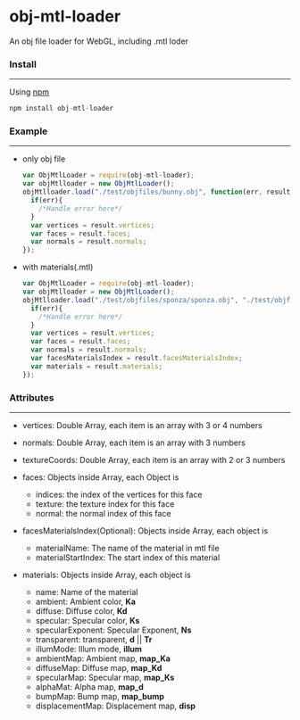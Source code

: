 # obj-mtl-loader


An obj file loader for WebGL, including .mtl loder

### Install
------
Using [npm](https://www.npmjs.com/)

```javascript
npm install obj-mtl-loader
```

### Example
------
* only obj file
  ```javascript
  var ObjMtlLoader = require(obj-mtl-loader);
  var objMtlloader = new ObjMtlLoader();
  objMtlloader.load("./test/objfiles/bunny.obj", function(err, result) {
    if(err){
      /*Handle error here*/
    }
    var vertices = result.vertices;
    var faces = result.faces;
    var normals = result.normals;
  });
  ```

* with materials(.mtl)

  ```javascript
  var ObjMtlLoader = require(obj-mtl-loader);
  var objMtlloader = new ObjMtlLoader();
  objMtlloader.load("./test/objfiles/sponza/sponza.obj", "./test/objfiles/sponza/sponza.mtl", function(err, result) {
    if(err){
      /*Handle error here*/
    }
    var vertices = result.vertices;
    var faces = result.faces;
    var normals = result.normals;
    var facesMaterialsIndex = result.facesMaterialsIndex;
    var materials = result.materials;
  });
  ```



### Attributes
------

* vertices: Double Array, each item is an array with 3 or 4 numbers
* normals: Double Array, each item is an array with 3 numbers
* textureCoords: Double Array, each item is an array with 2 or 3 numbers
* faces: Objects inside Array, each Object is

  * indices: the index of the vertices for this face
  * texture: the texture index for this face
  * normal: the normal index of this face

* facesMaterialsIndex(Optional): Objects inside Array, each object is
  * materialName: The name of the material in mtl file
  * materialStartIndex: The start index of this material


* materials: Objects inside Array, each object is
  * name: Name of the material
  * ambient: Ambient color, **Ka**
  * diffuse: Diffuse color, **Kd**
  * specular: Specular color, **Ks**
  * specularExponent: Specular Exponent, **Ns**
  * transparent: transparent, **d** || **Tr**
  * illumMode: Illum mode, **illum**
  * ambientMap: Ambient map, **map_Ka**
  * diffuseMap: Diffuse map, **map_Kd**
  * specularMap: Specular map, **map_Ks**
  * alphaMat: Alpha map, **map_d**
  * bumpMap: Bump map, **map_bump**
  * displacementMap: Displacement map, **disp**
